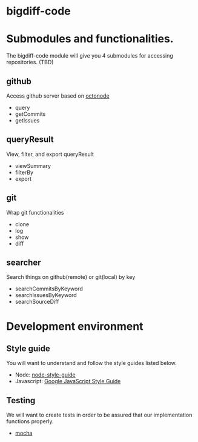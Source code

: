 bigdiff-code
============

# Submodules and functionalities.
The bigdiff-code module will give you 4 submodules for accessing repositories. (TBD)

## github
Access github server based on [octonode](https://github.com/pksunkara/octonode)
* query
* getCommits
* getIssues

## queryResult
View, filter, and export queryResult
* viewSummary
* filterBy
* export

## git
Wrap git functionalities
* clone
* log
* show
* diff

## searcher
Search things on github(remote) or git(local) by key
* searchCommitsByKeyword
* searchIssuesByKeyword
* searchSourceDiff

# Development environment

## Style guide
You will want to understand and follow the style guides listed below.
* Node: [node-style-guide](https://github.com/felixge/node-style-guide)
* Javascript: [Google JavaScript Style Guide](https://google-styleguide.googlecode.com/svn/trunk/javascriptguide.xml)

## Testing
We will want to create tests in order to be assured that our implementation functions properly.
* [mocha](http://mochajs.org/)
